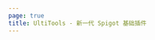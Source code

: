 ```yaml
---
page: true
title: UltiTools - 新一代 Spigot 基础插件
---
```


<script setup>
import Home from '@theme/components/Home.vue'
</script>

<Home />
